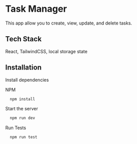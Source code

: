# Task Manager

This app allow you to create, view, update, and delete tasks.

## Tech Stack

React, TailwindCSS, local storage state

## Installation

Install dependencies

NPM

```bash
  npm install
```

Start the server

```bash
  npm run dev
```

Run Tests

```bash
  npm run test
```
